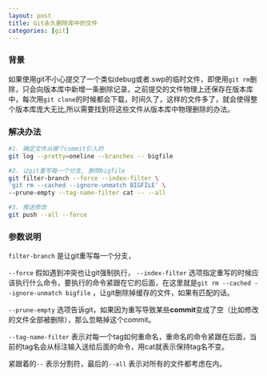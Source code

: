 ```yaml
---
layout: post
title: Git永久删除库中的文件
categories: [git]
---
```


### 背景
如果使用git不小心提交了一个类似debug或者.swp的临时文件，即使用`git rm`删除，只会向版本库中新增一条删除记录，之前提交的文件物理上还保存在版本库中，每次用`git clone`的时候都会下载，时间久了，这样的文件多了，就会使得整个版本库庞大无比,所以需要找到将这些文件从版本库中物理删除的办法。

### 解决办法

```bash
#1. 确定文件从哪个commit引入的
git log --pretty=oneline --branches -- bigfile

#2. 让git重写每一个分支, 删除bigfile
git filter-branch --force --index-filter \
'git rm --cached --ignore-unmatch BIGFILE' \
--prune-empty --tag-name-filter cat -- --all

#3. 推送修改
git push --all --force
```

### 参数说明

`filter-branch` 是让git重写每一个分支，

`--force` 假如遇到冲突也让git强制执行， `--index-filter` 选项指定重写的时候应该执行什么命令，要执行的命令紧跟在它的后面，在这里就是`git rm --cached --ignore-unmatch bigfile` ，让git删除掉缓存的文件，如果有匹配的话。

`--prune-empty` 选项告诉git，如果因为重写导致某些**commit**变成了空（比如修改的文件全部被删除），那么忽略掉这个commit。

`--tag-name-filter` 表示对每一个tag如何重命名，重命名的命令紧跟在后面，当前的tag名会从标注输入送给后面的命令，用cat就表示保持tag名不变。

紧跟着的`--` 表示分割符，最后的`--all` 表示对所有的文件都考虑在内。
